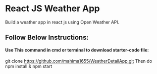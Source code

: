 # React JS Weather App

Build a weather app in react js using Open Weather API.

## Follow Below Instructions:

#### Use This command in cmd or terminal to download starter-code file:
git clone https://github.com/mahima1655/WeatherDetailApp.git
Then do npm install & npm start


